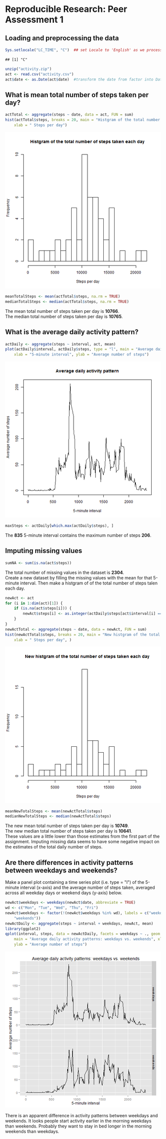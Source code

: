 # Reproducible Research: Peer Assessment 1


## Loading and preprocessing the data

```r
Sys.setlocale("LC_TIME", "C")  ## set Locale to 'English' as we process Date type.
```

```
## [1] "C"
```

```r
unzip("activity.zip")
act <- read.csv("activity.csv")
act$date <- as.Date(act$date)  #transform the date from factor into Date format
```




## What is mean total number of steps taken per day?

```r
actTotal <- aggregate(steps ~ date, data = act, FUN = sum)
hist(actTotal$steps, breaks = 20, main = "Histgram of the total number of steps taken each day", 
    xlab = " Steps per day")
```

![plot of chunk unnamed-chunk-2](figure/unnamed-chunk-2.png) 

```r
meanTotalSteps <- mean(actTotal$steps, na.rm = TRUE)
medianTotalSteps <- median(actTotal$steps, na.rm = TRUE)
```

The mean total number of steps taken per day is **10766**.  
The median total number of steps taken per day is **10765**.


## What is the average daily activity pattern?

```r
actDaily <- aggregate(steps ~ interval, act, mean)
plot(actDaily$interval, actDaily$steps, type = "l", main = "Average daily activity pattern", 
    xlab = "5-minute interval", ylab = "Average number of steps")
```

![plot of chunk unnamed-chunk-3](figure/unnamed-chunk-3.png) 

```r
maxSteps <- actDaily[which.max(actDaily$steps), ]
```

The **835**  5-minute interval contains the maximum number of steps **206**.


## Imputing missing values

```r
sumNA <- sum(is.na(act$steps))
```

The total number of missing values in the dataset is **2304**.  
Create a new dataset by filling the missing values with the mean for that 5-minute interval. Then make a histgram of of the total number of steps talen each day.


```r
newAct <- act
for (i in 1:dim(act)[1]) {
    if (is.na(act$steps[i])) {
        newAct$steps[i] <- as.integer(actDaily$steps[act$interval[i] == actDaily$interval])
    }
}
newActTotal <- aggregate(steps ~ date, data = newAct, FUN = sum)
hist(newActTotal$steps, breaks = 20, main = "New histgram of the total number of steps taken each day", 
    xlab = " Steps per day", )
```

![plot of chunk unnamed-chunk-5](figure/unnamed-chunk-5.png) 

```r
meanNewTotalSteps <- mean(newActTotal$steps)
medianNewTotalSteps <- median(newActTotal$steps)
```

The new mean total number of steps taken per day is **10749**.  
The new median total number of steps taken per day is **10641**.  
These values are a little lower than those estimates from the first part of the assignment. Imputing missing data seems to have some negative impact on the estimates of the total daily number of steps.


## Are there differences in activity patterns between weekdays and weekends?
Make a panel plot containing a time series plot (i.e. type = "l") of the 5-minute interval (x-axis) and the average number of steps taken, averaged across all weekday days or weekend days (y-axis) below. 


```r
newAct$weekdays <- weekdays(newAct$date, abbreviate = TRUE)
wd <- c("Mon", "Tue", "Wed", "Thu", "Fri")
newAct$weekdays <- factor(!(newAct$weekdays %in% wd), labels = c("weekdays", 
    "weekends"))
newActDaily <- aggregate(steps ~ interval + weekdays, newAct, mean)
library(ggplot2)
qplot(interval, steps, data = newActDaily, facets = weekdays ~ ., geom = "line", 
    main = "Average daily activity patterns: weekdays vs. weekends", xlab = "5-minute interval", 
    ylab = "Average number of steps")
```

![plot of chunk unnamed-chunk-6](figure/unnamed-chunk-6.png) 

There is an apparent difference in activity patterns between weekdays and weekends. It looks people start activity earlier in the morning weekdays than weekends. Probably they want to stay in bed longer in the morning weekends than weekdays.
